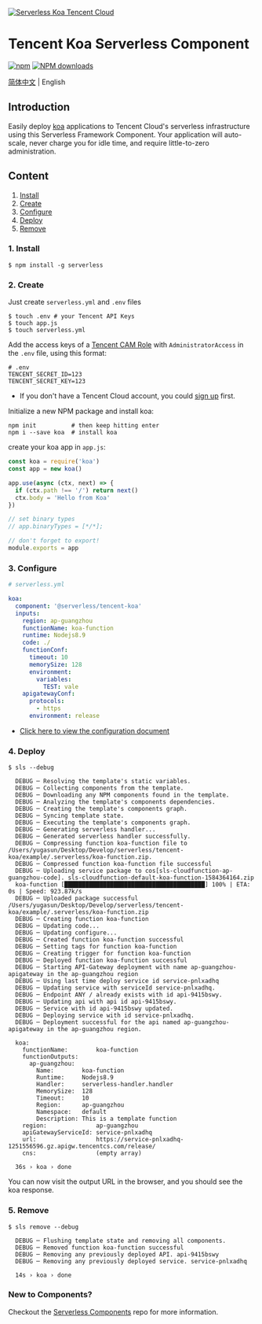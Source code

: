 [![Serverless Koa Tencent Cloud](https://img.serverlesscloud.cn/20191226/1577361724216-koajs_width.png)](http://serverless.com)

# Tencent Koa Serverless Component

[![npm](https://img.shields.io/npm/v/%40serverless%2Ftencent-koa)](http://www.npmtrends.com/%40serverless%2Ftencent-koa)
[![NPM downloads](http://img.shields.io/npm/dm/%40serverless%2Ftencent-koa.svg?style=flat-square)](http://www.npmtrends.com/%40serverless%2Ftencent-koa)

[简体中文](https://github.com/serverless-components/tencent-koa/blob/master/README.md) | English

## Introduction

Easily deploy [koa](https://koajs.com/) applications to Tencent Cloud's serverless infrastructure using this Serverless Framework Component. Your application will auto-scale, never charge you for idle time, and require little-to-zero administration.

## Content

1. [Install](#1-install)
2. [Create](#2-create)
3. [Configure](#3-configure)
4. [Deploy](#4-deploy)
5. [Remove](#5-remove)

### 1. Install

```console
$ npm install -g serverless
```

### 2. Create

Just create `serverless.yml` and `.env` files

```console
$ touch .env # your Tencent API Keys
$ touch app.js
$ touch serverless.yml
```

Add the access keys of a [Tencent CAM Role](https://console.cloud.tencent.com/cam/capi) with `AdministratorAccess` in the `.env` file, using this format:

```
# .env
TENCENT_SECRET_ID=123
TENCENT_SECRET_KEY=123
```

- If you don't have a Tencent Cloud account, you could [sign up](https://intl.cloud.tencent.com/register) first.

Initialize a new NPM package and install koa:

```
npm init          # then keep hitting enter
npm i --save koa  # install koa
```

create your koa app in `app.js`:

```js
const koa = require('koa')
const app = new koa()

app.use(async (ctx, next) => {
  if (ctx.path !== '/') return next()
  ctx.body = 'Hello from Koa'
})

// set binary types
// app.binaryTypes = [*/*];

// don't forget to export!
module.exports = app
```

### 3. Configure

```yml
# serverless.yml

koa:
  component: '@serverless/tencent-koa'
  inputs:
    region: ap-guangzhou
    functionName: koa-function
    runtime: Nodejs8.9
    code: ./
    functionConf:
      timeout: 10
      memorySize: 128
      environment:
        variables:
          TEST: vale
    apigatewayConf:
      protocols:
        - https
      environment: release
```

- [Click here to view the configuration document](https://github.com/serverless-components/tencent-koa/blob/master/docs/configure.md)

### 4. Deploy

```
$ sls --debug

  DEBUG ─ Resolving the template's static variables.
  DEBUG ─ Collecting components from the template.
  DEBUG ─ Downloading any NPM components found in the template.
  DEBUG ─ Analyzing the template's components dependencies.
  DEBUG ─ Creating the template's components graph.
  DEBUG ─ Syncing template state.
  DEBUG ─ Executing the template's components graph.
  DEBUG ─ Generating serverless handler...
  DEBUG ─ Generated serverless handler successfully.
  DEBUG ─ Compressing function koa-function file to /Users/yugasun/Desktop/Develop/serverless/tencent-koa/example/.serverless/koa-function.zip.
  DEBUG ─ Compressed function koa-function file successful
  DEBUG ─ Uploading service package to cos[sls-cloudfunction-ap-guangzhou-code]. sls-cloudfunction-default-koa-function-1584364164.zip
  koa-function [████████████████████████████████████████] 100% | ETA: 0s | Speed: 923.87k/s
  DEBUG ─ Uploaded package successful /Users/yugasun/Desktop/Develop/serverless/tencent-koa/example/.serverless/koa-function.zip
  DEBUG ─ Creating function koa-function
  DEBUG ─ Updating code...
  DEBUG ─ Updating configure...
  DEBUG ─ Created function koa-function successful
  DEBUG ─ Setting tags for function koa-function
  DEBUG ─ Creating trigger for function koa-function
  DEBUG ─ Deployed function koa-function successful
  DEBUG ─ Starting API-Gateway deployment with name ap-guangzhou-apigateway in the ap-guangzhou region
  DEBUG ─ Using last time deploy service id service-pnlxadhq
  DEBUG ─ Updating service with serviceId service-pnlxadhq.
  DEBUG ─ Endpoint ANY / already exists with id api-9415bswy.
  DEBUG ─ Updating api with api id api-9415bswy.
  DEBUG ─ Service with id api-9415bswy updated.
  DEBUG ─ Deploying service with id service-pnlxadhq.
  DEBUG ─ Deployment successful for the api named ap-guangzhou-apigateway in the ap-guangzhou region.

  koa:
    functionName:        koa-function
    functionOutputs:
      ap-guangzhou:
        Name:        koa-function
        Runtime:     Nodejs8.9
        Handler:     serverless-handler.handler
        MemorySize:  128
        Timeout:     10
        Region:      ap-guangzhou
        Namespace:   default
        Description: This is a template function
    region:              ap-guangzhou
    apiGatewayServiceId: service-pnlxadhq
    url:                 https://service-pnlxadhq-1251556596.gz.apigw.tencentcs.com/release/
    cns:                 (empty array)

  36s › koa › done
```

You can now visit the output URL in the browser, and you should see the koa response.

### 5. Remove

```
$ sls remove --debug

  DEBUG ─ Flushing template state and removing all components.
  DEBUG ─ Removed function koa-function successful
  DEBUG ─ Removing any previously deployed API. api-9415bswy
  DEBUG ─ Removing any previously deployed service. service-pnlxadhq

  14s › koa › done
```

### New to Components?

Checkout the [Serverless Components](https://github.com/serverless/components) repo for more information.
